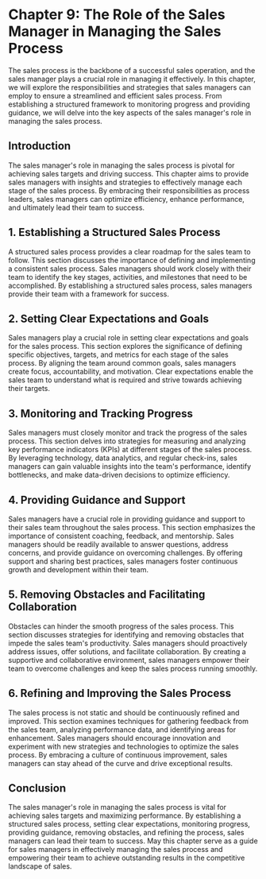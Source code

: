 Chapter 9: The Role of the Sales Manager in Managing the Sales Process
======================================================================

The sales process is the backbone of a successful sales operation, and the sales manager plays a crucial role in managing it effectively. In this chapter, we will explore the responsibilities and strategies that sales managers can employ to ensure a streamlined and efficient sales process. From establishing a structured framework to monitoring progress and providing guidance, we will delve into the key aspects of the sales manager's role in managing the sales process.

**Introduction**
----------------

The sales manager's role in managing the sales process is pivotal for achieving sales targets and driving success. This chapter aims to provide sales managers with insights and strategies to effectively manage each stage of the sales process. By embracing their responsibilities as process leaders, sales managers can optimize efficiency, enhance performance, and ultimately lead their team to success.

**1. Establishing a Structured Sales Process**
----------------------------------------------

A structured sales process provides a clear roadmap for the sales team to follow. This section discusses the importance of defining and implementing a consistent sales process. Sales managers should work closely with their team to identify the key stages, activities, and milestones that need to be accomplished. By establishing a structured sales process, sales managers provide their team with a framework for success.

**2. Setting Clear Expectations and Goals**
-------------------------------------------

Sales managers play a crucial role in setting clear expectations and goals for the sales process. This section explores the significance of defining specific objectives, targets, and metrics for each stage of the sales process. By aligning the team around common goals, sales managers create focus, accountability, and motivation. Clear expectations enable the sales team to understand what is required and strive towards achieving their targets.

**3. Monitoring and Tracking Progress**
---------------------------------------

Sales managers must closely monitor and track the progress of the sales process. This section delves into strategies for measuring and analyzing key performance indicators (KPIs) at different stages of the sales process. By leveraging technology, data analytics, and regular check-ins, sales managers can gain valuable insights into the team's performance, identify bottlenecks, and make data-driven decisions to optimize efficiency.

**4. Providing Guidance and Support**
-------------------------------------

Sales managers have a crucial role in providing guidance and support to their sales team throughout the sales process. This section emphasizes the importance of consistent coaching, feedback, and mentorship. Sales managers should be readily available to answer questions, address concerns, and provide guidance on overcoming challenges. By offering support and sharing best practices, sales managers foster continuous growth and development within their team.

**5. Removing Obstacles and Facilitating Collaboration**
--------------------------------------------------------

Obstacles can hinder the smooth progress of the sales process. This section discusses strategies for identifying and removing obstacles that impede the sales team's productivity. Sales managers should proactively address issues, offer solutions, and facilitate collaboration. By creating a supportive and collaborative environment, sales managers empower their team to overcome challenges and keep the sales process running smoothly.

**6. Refining and Improving the Sales Process**
-----------------------------------------------

The sales process is not static and should be continuously refined and improved. This section examines techniques for gathering feedback from the sales team, analyzing performance data, and identifying areas for enhancement. Sales managers should encourage innovation and experiment with new strategies and technologies to optimize the sales process. By embracing a culture of continuous improvement, sales managers can stay ahead of the curve and drive exceptional results.

**Conclusion**
--------------

The sales manager's role in managing the sales process is vital for achieving sales targets and maximizing performance. By establishing a structured sales process, setting clear expectations, monitoring progress, providing guidance, removing obstacles, and refining the process, sales managers can lead their team to success. May this chapter serve as a guide for sales managers in effectively managing the sales process and empowering their team to achieve outstanding results in the competitive landscape of sales.
